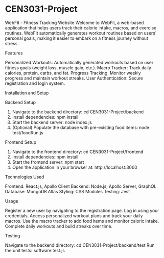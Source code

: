 # CEN3031-Project


WebFit - Fitness Tracking Website
Welcome to WebFit, a web-based application that helps users track their calorie intake, macros, and exercise routines. WebFit automatically generates workout routines based on users' personal goals, making it easier to embark on a fitness journey without stress.

Features

Personalized Workouts: Automatically generated workouts based on user fitness goals (weight loss, muscle gain, etc.).
Macro Tracker: Track daily calories, protein, carbs, and fat.
Progress Tracking: Monitor weekly progress and maintain workout streaks.
User Authentication: Secure registration and login system.


Installation and Setup

Backend Setup

1. Navigate to the backend directory: cd CEN3031-Project/backend
2. Install dependencies: npm install
3. Start the backend server: node index.js
4. (Optional) Populate the database with pre-existing food items: node test/foodRun.js

Frontend Setup

1. Navigate to the frontend directory: cd CEN3031-Project/frontend
2. Install dependencies: npm install
3. Start the frontend server: npm start
4. Open the application in your browser at: http://localhost:3000
   
Technologies Used

Frontend: React.js, Apollo Client
Backend: Node.js, Apollo Server, GraphQL
Database: MongoDB Atlas
Styling: CSS Modules
Testing: Jest

Usage

Register a new user by navigating to the registration page.
Log in using your credentials.
Access personalized workout plans and track your daily macros.
Use the macro tracker to add food items and monitor caloric intake.
Complete daily workouts and build streaks over time.

Testing

Navigate to the backend directory: cd CEN3031-Project/backend/test
Run the unit tests: software.test.js

